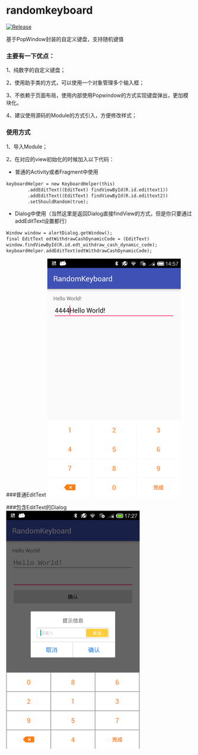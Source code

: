 # randomkeyboard

[![Release](https://jitpack.io/v/shibenli/randomkeyboard.svg)](https://jitpack.io/#shibenli/randomkeyboard)

基于PopWindow封装的自定义键盘，支持随机键值

### 主要有一下优点：

1、纯数字的自定义键盘；

2、使用助手类的方式，可以使用一个对象管理多个输入框；

3、不依赖于页面布局，使用内部使用Popwindow的方式实现键盘弹出，更加模块化。

4、建议使用源码的Module的方式引入，方便修改样式；

### 使用方式

1、导入Module；

2、在对应的view初始化的时候加入以下代码：

-	普通的Activity或者Fragment中使用
```
keyboardHelper = new KeyboardHelper(this)
		.addEditText((EditText) findViewById(R.id.edittext1))
		.addEditText((EditText) findViewById(R.id.edittext2))
		.setShouldRandom(true);
```


-	Dialog中使用（当然这里是返回Dialog直接findView的方式，但是你只要通过addEditText设置都行）
```
Window window = alertDialog.getWindow();
final EditText edtWithdrawCashDynamicCode = (EditText) window.findViewById(R.id.edt_withdraw_cash_dynamic_code);
keyboardHelper.addEditText(edtWithdrawCashDynamicCode);
```

###普通EditText
<img src="png/device-2016-05-23-145650.png" width="360" height = "640"/> 

###包含EditText的Dialog
<img src="png/device-2016-05-23-172741.png" width="360" height = "640"/> 
